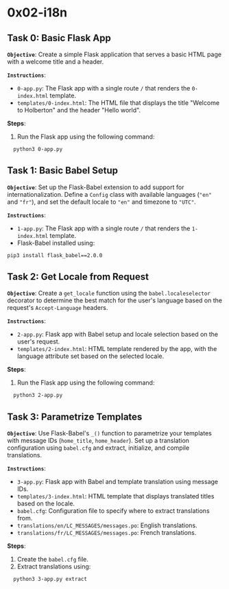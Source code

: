 # 0x02-i18n

## Task 0: Basic Flask App

**`Objective`**:
Create a simple Flask application that serves a basic HTML page with a welcome title and a header.

**`Instructions`**:

- `0-app.py`: The Flask app with a single route `/` that renders the `0-index.html` template.
- `templates/0-index.html`: The HTML file that displays the title "Welcome to Holberton" and the header "Hello world".

**Steps**:

1. Run the Flask app using the following command:

  ```bash
    python3 0-app.py
  ```

## Task 1: Basic Babel Setup

**`Objective`**:
Set up the Flask-Babel extension to add support for internationalization. Define a `Config` class with available languages (`"en"` and `"fr"`), and set the default locale to `"en"` and timezone to `"UTC"`.

**`Instructions`**:

- `1-app.py`: The Flask app with a single route `/` that renders the `1-index.html` template.
- Flask-Babel installed using:

```bash
pip3 install flask_babel==2.0.0
```

## Task 2: Get Locale from Request

**`Objective`**:
Create a `get_locale` function using the `babel.localeselector` decorator to determine the best match for the user's language based on the request's `Accept-Language` headers.

**`Instructions`**:

- `2-app.py`: Flask app with Babel setup and locale selection based on the user's request.
- `templates/2-index.html`: HTML template rendered by the app, with the language attribute set based on the selected locale.

**Steps**:

1. Run the Flask app using the following command:

  ```bash
    python3 2-app.py
  ```

## Task 3: Parametrize Templates

**`Objective`**:
Use Flask-Babel's `_()` function to parametrize your templates with message IDs (`home_title`, `home_header`). Set up a translation configuration using `babel.cfg` and extract, initialize, and compile translations.

**`Instructions`**:

- `3-app.py`: Flask app with Babel and template translation using message IDs.
- `templates/3-index.html`: HTML template that displays translated titles based on the locale.
- `babel.cfg`: Configuration file to specify where to extract translations from.
- `translations/en/LC_MESSAGES/messages.po`: English translations.
- `translations/fr/LC_MESSAGES/messages.po`: French translations.

**Steps**:

1. Create the `babel.cfg` file.
2. Extract translations using:

  ```bash
    python3 3-app.py extract
  ```
